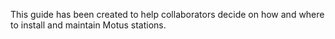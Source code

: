 This guide has been created to help collaborators decide on how and
where to install and maintain Motus stations.
